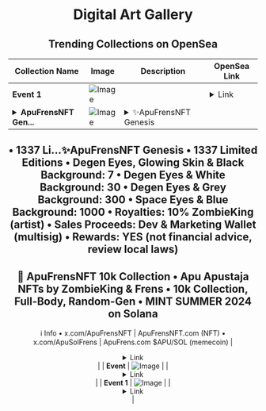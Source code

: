 <div align="center">

# Digital Art Gallery

## Trending Collections on OpenSea

| Collection Name                       | Image                                                                                     | Description                       | OpenSea Link                                                                                          |
|---------------------------------------|-------------------------------------------------------------------------------------------|-----------------------------------|--------------------------------------------------------------------------------------------------------|
| **Event 1** | ![Image](https://i.seadn.io/s/raw/files/9e738939485c3814870a68341a8049b7.jpg?w=500&auto=format?w=200&auto=format) |  | <details><summary>Link</summary>[Event 1](https://opensea.io/collection/event-1-843)</details> |
| **<details><summary>ApuFrensNFT Gen...</summary>ApuFrensNFT Genesis</details>** | ![Image](https://i.seadn.io/s/raw/files/a933abfbf9c4f3458e2f5acc6f70bfcc.png?w=500&auto=format?w=200&auto=format) | <details><summary>✨ApuFrensNFT Genesis
• 1337 Li...</summary>✨ApuFrensNFT Genesis
• 1337 Limited Editions
• Degen Eyes, Glowing Skin & Black Background: 7
• Degen Eyes & White Background: 30
• Degen Eyes & Grey Background: 300
• Space Eyes & Blue Background: 1000
• Royalties: 10% ZombieKing (artist)
• Sales Proceeds: Dev & Marketing Wallet (multisig)
• Rewards: YES (not financial advice, review local laws)
---
🐸 ApuFrensNFT 10k Collection
• Apu Apustaja NFTs by ZombieKing & Frens
• 10k Collection, Full-Body, Random-Gen
• MINT SUMMER 2024 on Solana
---
ℹ️ Info
 • x.com/ApuFrensNFT | ApuFrensNFT.com (NFT)
 • x.com/ApuSolFrens | ApuFrens.com $APU/SOL (memecoin)</details> | <details><summary>Link</summary>[ApuFrensNFT Genesis](https://opensea.io/collection/apufrensnft-genesis)</details> |
| **Event** | ![Image](https://i.seadn.io/s/raw/files/fe15df8825b0cf5367e0da82c11ad713.jpg?w=500&auto=format?w=200&auto=format) |  | <details><summary>Link</summary>[Event](https://opensea.io/collection/event-38695)</details> |
| **Event 1** | ![Image](https://i.seadn.io/s/raw/files/9e738939485c3814870a68341a8049b7.jpg?w=500&auto=format?w=200&auto=format) |  | <details><summary>Link</summary>[Event 1](https://opensea.io/collection/event-1-842)</details> |

</div>
